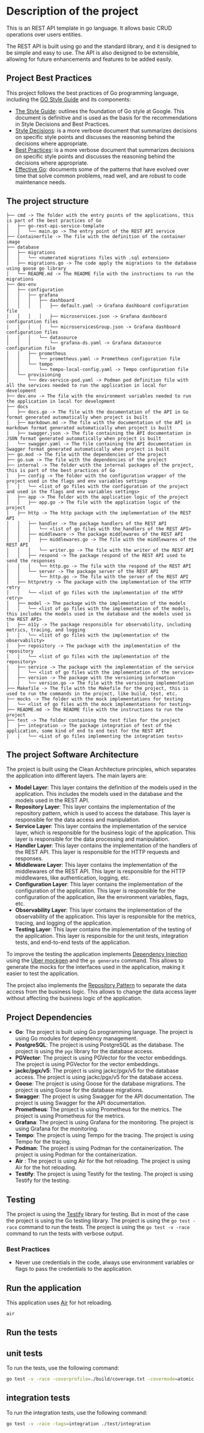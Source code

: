# Description of the project

This is an REST API template in go language. It allows basic CRUD operations over users entities.

The REST API is built using go and the standard library, and it is designed to be simple and easy to use.
The API is also designed to be extensible, allowing for future enhancements and features to be added easily.

## Project Best Practices

This project follows the best practices of Go programming language, including the [GO Style Guide](https://google.github.io/styleguide/go/) and
its components:

- [The Style Guide](https://google.github.io/styleguide/go/guide): outlines the foundation of Go style at Google. This document is definitive and is used as the basis for the recommendations in Style Decisions and Best Practices.
- [Style Decisions](https://google.github.io/styleguide/go/decisions): is a more verbose document that summarizes decisions on specific style points and discusses the reasoning behind the decisions where appropriate.
- [Best Practices](https://google.github.io/styleguide/go/best-practices): is a more verbose document that summarizes decisions on specific style points and discusses the reasoning behind the decisions where appropriate.
- [Effective Go](https://golang.org/doc/effective_go.html): documents some of the patterns that have evolved over time that solve common problems, read well, and are robust to code maintenance needs.

## The project structure

```text
├── cmd -> The folder with the entry points of the applications, this is part of the best practices of Go
│   ├── go-rest-api-service-template
│   │   └── main.go -> The entry point of the REST API service
├── Containerfile -> The file with the definition of the container image
├── database
│   ├── migrations
│   │   └── <numerated migrations files with .sql extension>
│   ├── migrations.go -> The code apply the migrations to the database using goose go library
│   └── README.md -> The README file with the instructions to run the migrations
├── dev-env
│   ├── configuration
│   │   ├── grafana
│   │   │   ├── dashboard
│   │   │   │   ├── default.yaml -> Grafana dashboard configuration file
│   │   │   │   ├── microservices.json -> Grafana dashboard configuration files
│   │   │   │   └── microservicesGroup.json -> Grafana dashboard configuration files
│   │   │   └── datasource
│   │   │       └── grafana-ds.yaml -> Grafana datasource configuration file
│   │   ├── prometheus
│   │   │   └── prometheus.yaml -> Prometheus configuration file
│   │   └── tempo
│   │       └── tempo-local-config.yaml -> Tempo configuration file
│   └── provisioning
│       └── dev-service-pod.yaml -> Podman pod definition file with all the services needed to run the application in local for development
├── dev.env -> The file with the environment variables needed to run the application in local for development
├── docs
│   ├── docs.go -> The file with the documentation of the API in Go format generated automatically when project is built
│   ├── markdown.md -> The file with the documentation of the API in markdown format generated automatically when project is built
│   ├── swagger.json -> The file containing the API documentation in JSON format generated automatically when project is built
│   └── swagger.yaml -> The file containing the API documentation in Swagger format generated automatically when project is built
├── go.mod -> The file with the dependencies of the project
├── go.sum -> The file with the dependencies of the project
├── internal -> The folder with the internal packages of the project, this is part of the best practices of Go
│   ├── config -> The folder with the configuration wrapper of the project used in the flags and env variables settings
│   │   └── <list of go files with the configuration of the project and used in the flags and env variables settings>
│   ├── app -> The folder with the application logic of the project
│   │   ├── app.go -> The file with the application logic of the project
│   ├── http -> The http package with the implementation of the REST API
│   │   ├── handler -> The package handlers of the REST API
│   │   │   └── <list of go files with the handlers of the REST API>
│   │   ├── middleware -> The package middlewares of the REST API
│   │   │   ├── middlewares.go -> The file with the middlewares of the REST API
│   │   │   └── writer.go -> The file with the writer of the REST API
│   │   ├── respond -> The package respond of the REST API used to send the responses
│   │   │   └── http.go -> The file with the respond of the REST API
│   │   └── server -> The package server of the REST API
│   │       └── http.go -> The file with the server of the REST API
│   ├── httpretry -> The package with the implementation of the HTTP retry
│   │   └── <list of go files with the implementation of the HTTP retry>
│   ├── model -> The package with the implementation of the models
│   │   └── <list of go files with the implementation of the models, this includes the models used in the database and the models used in the REST API>
│   ├── o11y -> The package responsible for observability, including metrics, tracing, and logging
│   │   └── <list of go files with the implementation of the observability>
│   ├── repository -> The package with the implementation of the repository
│   │   └── <list of go files with the implementation of the repository>
│   ├── service -> The package with the implementation of the service
│   │   └── <list of go files with the implementation of the service>
│   ├── version -> The package with the versioning information
│   │   └── version.go -> The file with the versioning implementation
├── Makefile -> The file with the Makefile for the project, this is used to run the commands in the project, like build, test, etc.
├── mocks -> The folder with the mock implementations for testing
│   └── <list of go files with the mock implementations for testing>
├── README.md -> The README file with the instructions to run the project
├── test -> The folder containing the test files for the project
│   ├── integration -> The package integration of test of the application, some kind of end to end test for the REST API
│   │   └── <List of go files implementing the integration tests>
```

## The project Software Architecture

The project is built using the Clean Architecture principles, which separates the application into different layers. The main layers are:

- **Model Layer**: This layer contains the definition of the models used in the application. This includes the models used in the database and the models used in the REST API.
- **Repository Layer**: This layer contains the implementation of the repository pattern, which is used to access the database. This layer is responsible for the data access and manipulation.
- **Service Layer**: This layer contains the implementation of the service layer, which is responsible for the business logic of the application. This layer is responsible for the data processing and manipulation.
- **Handler Layer**: This layer contains the implementation of the handlers of the REST API. This layer is responsible for the HTTP requests and responses.
- **Middleware Layer**: This layer contains the implementation of the middlewares of the REST API. This layer is responsible for the HTTP middlewares, like authentication, logging, etc.
- **Configuration Layer**: This layer contains the implementation of the configuration of the application. This layer is responsible for the configuration of the application, like the environment variables, flags, etc.
- **Observability Layer**: This layer contains the implementation of the observability of the application. This layer is responsible for the metrics, tracing, and logging of the application.
- **Testing Layer**: This layer contains the implementation of the testing of the application. This layer is responsible for the unit tests, integration tests, and end-to-end tests of the application.

To improve the testing the application implements [Dependency Injection](https://en.wikipedia.org/wiki/Dependency_injection) using the [Uber mockgen](https://pkg.go.dev/go.uber.org/mock/mockgen) and the `go generate` command. This allows to generate the mocks for the interfaces used in the application, making it easier to test the application.

The project also implements the [Repository Pattern](https://en.wikipedia.org/wiki/Repository_pattern) to separate the data access from the business logic. This allows to change the data access layer without affecting the business logic of the application.

## Project Dependencies

- **Go**: The project is built using Go programming language. The project is using Go modules for dependency management.
- **PostgreSQL**: The project is using PostgreSQL as the database. The project is using the `pgx` library for the database access.
- **PGVector**: The project is using PGVector for the vector embeddings. The project is using PGVector for the vector embeddings.
- **jackc/pgx/v5**: The project is using jackc/pgx/v5 for the database access. The project is using jackc/pgx/v5 for the database access.
- **Goose**: The project is using Goose for the database migrations. The project is using Goose for the database migrations.
- **Swagger**: The project is using Swagger for the API documentation. The project is using Swagger for the API documentation.
- **Prometheus**: The project is using Prometheus for the metrics. The project is using Prometheus for the metrics.
- **Grafana**: The project is using Grafana for the monitoring. The project is using Grafana for the monitoring.
- **Tempo**: The project is using Tempo for the tracing. The project is using Tempo for the tracing.
- **Podman**: The project is using Podman for the containerization. The project is using Podman for the containerization.
- **Air** : The project is using Air for the hot reloading. The project is using Air for the hot reloading.
- **Testify**: The project is using Testify for the testing. The project is using Testify for the testing.

## Testing

The project is using the [Testify](https://pkg.go.dev/github.com/stretchr/testify) library for testing. But in most of the case the project is using the Go testing library. The project is using the `go test -race` command to run the tests. The project is using the `go test -v -race` command to run the tests with verbose output.

### Best Practices

- Never use credentials in the code, always use environment variables or flags to pass the credentials to the application.

## Run the application

This application uses [Air](https://github.com/cosmtrek/air) for hot reloading.

```bash
air
```

## Run the tests

## unit tests
To run the tests, use the following command:

```bash
go test -v -race -coverprofile=./build/coverage.txt -covermode=atomic -tags=unit ./...
```

## integration tests

To run the integration tests, use the following command:

```bash
go test -v -race -tags=integration ./test/integration
```